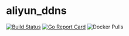 # aliyun_ddns

[![Build Status](https://cloud.drone.io/api/badges/v2af/aliyun_ddns/status.svg)](https://cloud.drone.io/v2af/aliyun_ddns)
[![Go Report Card](https://goreportcard.com/badge/github.com/v2af/aliyun_ddns)](https://goreportcard.com/report/github.com/v2af/aliyun_ddns)
![Docker Pulls](https://img.shields.io/docker/pulls/v2af/aliddns.svg)